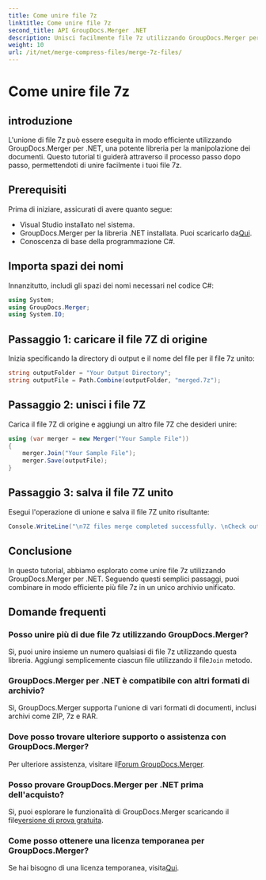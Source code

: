 ```yaml
---
title: Come unire file 7z
linktitle: Come unire file 7z
second_title: API GroupDocs.Merger .NET
description: Unisci facilmente file 7z utilizzando GroupDocs.Merger per .NET. Segui la nostra guida passo passo per combinare più archivi in uno solo senza problemi.
weight: 10
url: /it/net/merge-compress-files/merge-7z-files/
---
```


# Come unire file 7z

## introduzione
L'unione di file 7z può essere eseguita in modo efficiente utilizzando GroupDocs.Merger per .NET, una potente libreria per la manipolazione dei documenti. Questo tutorial ti guiderà attraverso il processo passo dopo passo, permettendoti di unire facilmente i tuoi file 7z.
## Prerequisiti
Prima di iniziare, assicurati di avere quanto segue:
- Visual Studio installato nel sistema.
-  GroupDocs.Merger per la libreria .NET installata. Puoi scaricarlo da[Qui](https://releases.groupdocs.com/merger/net/).
- Conoscenza di base della programmazione C#.

## Importa spazi dei nomi
Innanzitutto, includi gli spazi dei nomi necessari nel codice C#:
```csharp
using System; 
using GroupDocs.Merger;
using System.IO;
```
## Passaggio 1: caricare il file 7Z di origine
Inizia specificando la directory di output e il nome del file per il file 7z unito:
```csharp
string outputFolder = "Your Output Directory";
string outputFile = Path.Combine(outputFolder, "merged.7z");
```
## Passaggio 2: unisci i file 7Z
Carica il file 7Z di origine e aggiungi un altro file 7Z che desideri unire:
```csharp
using (var merger = new Merger("Your Sample File"))
{
    merger.Join("Your Sample File");
    merger.Save(outputFile);
}
```
## Passaggio 3: salva il file 7Z unito
Esegui l'operazione di unione e salva il file 7Z unito risultante:
```csharp
Console.WriteLine("\n7Z files merge completed successfully. \nCheck output in {0}", outputFolder);
```

## Conclusione
In questo tutorial, abbiamo esplorato come unire file 7z utilizzando GroupDocs.Merger per .NET. Seguendo questi semplici passaggi, puoi combinare in modo efficiente più file 7z in un unico archivio unificato.

## Domande frequenti
### Posso unire più di due file 7z utilizzando GroupDocs.Merger?
 Sì, puoi unire insieme un numero qualsiasi di file 7z utilizzando questa libreria. Aggiungi semplicemente ciascun file utilizzando il file`Join` metodo.
### GroupDocs.Merger per .NET è compatibile con altri formati di archivio?
Sì, GroupDocs.Merger supporta l'unione di vari formati di documenti, inclusi archivi come ZIP, 7z e RAR.
### Dove posso trovare ulteriore supporto o assistenza con GroupDocs.Merger?
 Per ulteriore assistenza, visitare il[Forum GroupDocs.Merger](https://forum.groupdocs.com/c/merger/32).
### Posso provare GroupDocs.Merger per .NET prima dell'acquisto?
 Sì, puoi esplorare le funzionalità di GroupDocs.Merger scaricando il file[versione di prova gratuita](https://releases.groupdocs.com/).
### Come posso ottenere una licenza temporanea per GroupDocs.Merger?
 Se hai bisogno di una licenza temporanea, visita[Qui](https://purchase.groupdocs.com/temporary-license/).